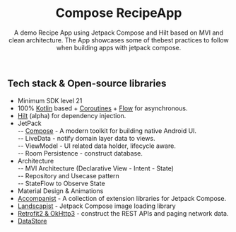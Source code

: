 <h1 align="center">Compose RecipeApp</h1>

<p align="center">A demo Recipe App using Jetpack Compose and Hilt based on MVI and clean architecture. The App showcases some of thebest practices to 
follow when building apps with jetpack compose.</p>

</br>

## Tech stack & Open-source libraries </br>
- Minimum SDK level 21 </br>
- 100% [Kotlin](https://kotlinlang.org/) based + [Coroutines](https://github.com/Kotlin/kotlinx.coroutines) + [Flow](https://kotlin.github.io/kotlinx.coroutines/kotlinx-coroutines-core/kotlinx.coroutines.flow/) for asynchronous.
- [Hilt](https://developer.android.com/training/dependency-injection/hilt-android) (alpha) for dependency injection.</br>
- JetPack</br>
-- [Compose](https://developer.android.com/jetpack/compose?gclid=CjwKCAjw64eJBhAGEiwABr9o2BRlFiZCYMbzXNFymS-fc9pxa66UPYGxS_MqRZsfAQnok2Dxyw-RgRoCHCsQAvD_BwE&gclsrc=aw.ds) - A modern toolkit for building native Android UI.</br>
-- LiveData - notify domain layer data to views.</br>
-- ViewModel - UI related data holder, lifecycle aware.</br>
-- Room Persistence - construct database.</br>
- Architecture</br>
-- MVI Architecture (Declarative View - Intent - State)</br>
-- Repository and Usecase pattern</br>
-- StateFlow to Observe State</br>
- Material Design & Animations</br>
- [Accompanist](https://github.com/google/accompanist) - A collection of extension libraries for Jetpack Compose.
- [Landscapist](https://github.com/skydoves/Landscapist) - Jetpack Compose image loading library</br>
- [Retrofit2 & OkHttp3](https://github.com/square/retrofit) - construct the REST APIs and paging network data.
- [DataStore](https://developer.android.com/topic/libraries/architecture/datastore?gclid=CjwKCAjw64eJBhAGEiwABr9o2FD-BDrGrl7q2ZrxLXPQcOBCs22FgfloM8yLgoZzW21JZdeuYPxP0RoCcSwQAvD_BwE&gclsrc=aw.ds) 

